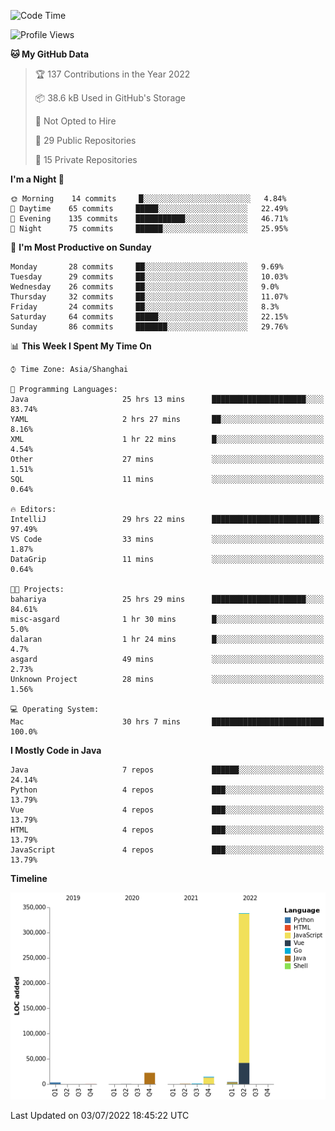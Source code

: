 <!--START_SECTION:waka-->
![Code Time](http://img.shields.io/badge/Code%20Time-0%20secs-blue)

![Profile Views](http://img.shields.io/badge/Profile%20Views-0-blue)

**🐱 My GitHub Data** 

> 🏆 137 Contributions in the Year 2022
 > 
> 📦 38.6 kB Used in GitHub's Storage 
 > 
> 🚫 Not Opted to Hire
 > 
> 📜 29 Public Repositories 
 > 
> 🔑 15 Private Repositories  
 > 
**I'm a Night 🦉** 

```text
🌞 Morning    14 commits     █░░░░░░░░░░░░░░░░░░░░░░░░   4.84% 
🌆 Daytime    65 commits     █████░░░░░░░░░░░░░░░░░░░░   22.49% 
🌃 Evening    135 commits    ███████████░░░░░░░░░░░░░░   46.71% 
🌙 Night      75 commits     ██████░░░░░░░░░░░░░░░░░░░   25.95%

```
📅 **I'm Most Productive on Sunday** 

```text
Monday       28 commits     ██░░░░░░░░░░░░░░░░░░░░░░░   9.69% 
Tuesday      29 commits     ██░░░░░░░░░░░░░░░░░░░░░░░   10.03% 
Wednesday    26 commits     ██░░░░░░░░░░░░░░░░░░░░░░░   9.0% 
Thursday     32 commits     ██░░░░░░░░░░░░░░░░░░░░░░░   11.07% 
Friday       24 commits     ██░░░░░░░░░░░░░░░░░░░░░░░   8.3% 
Saturday     64 commits     █████░░░░░░░░░░░░░░░░░░░░   22.15% 
Sunday       86 commits     ███████░░░░░░░░░░░░░░░░░░   29.76%

```


📊 **This Week I Spent My Time On** 

```text
⌚︎ Time Zone: Asia/Shanghai

💬 Programming Languages: 
Java                     25 hrs 13 mins      █████████████████████░░░░   83.74% 
YAML                     2 hrs 27 mins       ██░░░░░░░░░░░░░░░░░░░░░░░   8.16% 
XML                      1 hr 22 mins        █░░░░░░░░░░░░░░░░░░░░░░░░   4.54% 
Other                    27 mins             ░░░░░░░░░░░░░░░░░░░░░░░░░   1.51% 
SQL                      11 mins             ░░░░░░░░░░░░░░░░░░░░░░░░░   0.64%

🔥 Editors: 
IntelliJ                 29 hrs 22 mins      ████████████████████████░   97.49% 
VS Code                  33 mins             ░░░░░░░░░░░░░░░░░░░░░░░░░   1.87% 
DataGrip                 11 mins             ░░░░░░░░░░░░░░░░░░░░░░░░░   0.64%

🐱‍💻 Projects: 
bahariya                 25 hrs 29 mins      █████████████████████░░░░   84.61% 
misc-asgard              1 hr 30 mins        █░░░░░░░░░░░░░░░░░░░░░░░░   5.0% 
dalaran                  1 hr 24 mins        █░░░░░░░░░░░░░░░░░░░░░░░░   4.7% 
asgard                   49 mins             ░░░░░░░░░░░░░░░░░░░░░░░░░   2.73% 
Unknown Project          28 mins             ░░░░░░░░░░░░░░░░░░░░░░░░░   1.56%

💻 Operating System: 
Mac                      30 hrs 7 mins       █████████████████████████   100.0%

```

**I Mostly Code in Java** 

```text
Java                     7 repos             ██████░░░░░░░░░░░░░░░░░░░   24.14% 
Python                   4 repos             ███░░░░░░░░░░░░░░░░░░░░░░   13.79% 
Vue                      4 repos             ███░░░░░░░░░░░░░░░░░░░░░░   13.79% 
HTML                     4 repos             ███░░░░░░░░░░░░░░░░░░░░░░   13.79% 
JavaScript               4 repos             ███░░░░░░░░░░░░░░░░░░░░░░   13.79%

```


**Timeline**

![Chart not found](https://raw.githubusercontent.com/youtiaoguagua/youtiaoguagua/master/charts/bar_graph.png) 


 Last Updated on 03/07/2022 18:45:22 UTC
<!--END_SECTION:waka-->